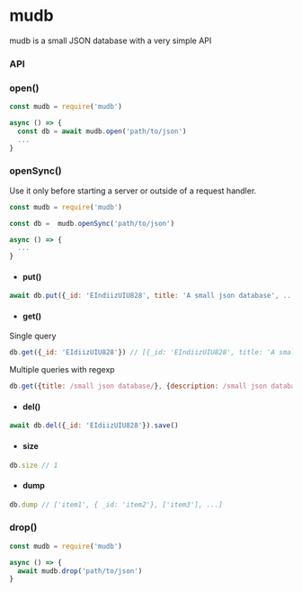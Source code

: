 # mudb

mudb is a small JSON database with a very simple API

### API

### open()
```javascript
const mudb = require('mudb')

async () => {
  const db = await mudb.open('path/to/json')
  ...
}
```

### openSync()
Use it only before starting a server or outside of a request handler.
```javascript
const mudb = require('mudb')

const db =  mudb.openSync('path/to/json')

async () => {
  ...
}
```

- #### put()
```javascript
await db.put({_id: 'EIndiizUIU828', title: 'A small json database', ... }).save()
```

- #### get()
Single query
```javascript
db.get({_id: 'EIdiizUIU828'}) // [{_id: 'EIndiizUIU828', title: 'A small json database', ... }]
```
Multiple queries with regexp

```javascript
db.get({title: /small json database/}, {description: /small json database/}) // [{_id: 'EIndiizUIU828', title: 'A small json database', ... }, {...}, ...]
```

- #### del()
```javascript
await db.del({_id: 'EIdiizUIU828'}).save()
```

- #### size
```javascript
db.size // 1
```

- #### dump
```javascript
db.dump // ['item1', { _id: 'item2'}, ['item3'], ...]
```


### drop()
```javascript
const mudb = require('mudb')

async () => {
  await mudb.drop('path/to/json')
}
```

